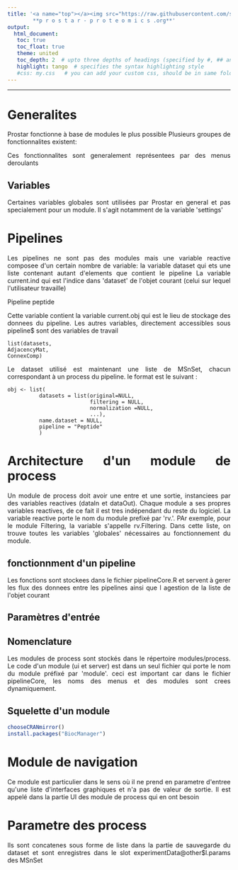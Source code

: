 ```yaml
---
title: '<a name="top"></a><img src="https://raw.githubusercontent.com/samWieczorek/Prostar/master/inst/ProstarApp/www/images/LogoProstarComplet.png"    width="135"/> 
		**p r o s t a r - p r o t e o m i c s .org**'
output:
  html_document:
   toc: true
   toc_float: true
   theme: united
   toc_depth: 2  # upto three depths of headings (specified by #, ## and ###)
   highlight: tango  # specifies the syntax highlighting style
   #css: my.css   # you can add your custom css, should be in same folder 
---
```

<style>
body {
text-align: justify}
</style>



------

# Generalites

Prostar fonctionne à base de modules le plus possible
Plusieurs groupes de fonctionnalites existent: 


Ces fonctionnalites sont generalement représentees par des menus deroulants

## Variables

Certaines variables globales sont utilisées par Prostar en general et pas specialement pour un module. Il s'agit notamment de la variable 'settings'

# Pipelines


Les pipelines ne sont pas des modules mais une variable reactive composee d'un certain nombre de variable:
la variable dataset qui ets une liste contenant autant d'elements que contient le pipeline
La variable current.ind qui est l'indice dans 'dataset' de l'objet courant (celui sur lequel l'utilisateur travaille)


Pipeline peptide


Cette variable contient la variable current.obj qui est le lieu de stockage
des donnees du pipeline. Les autres variables, directement accessibles sous pipeline$ sont des variables de travail


```
list(datasets,
AdjacencyMat,
ConnexComp)

```


Le dataset utilisé est maintenant une liste de MSnSet, chacun correspondant à un process
du pipeline. le format est le suivant :
```
obj <- list(
          datasets = list(original=NULL,
                          filtering = NULL,
                          normalization =NULL,
                          ...),
          name.dataset = NULL, 
          pipeline = "Peptide"
          )

```


# Architecture d'un module de process

Un module de process doit avoir une entre et une sortie, instanciees par des variables reactives (dataIn et dataOut).
Chaque module a ses propres variables reactives, de ce fait il est tres indépendant du reste du logiciel.
La variable reactive porte le nom du module prefixé par 'rv.'. PAr exemple, pour le module Filtering, la variable s'appelle rv.Filtering. Dans cette liste, on trouve toutes les variables 'globales' nécessaires au fonctionnement du module.


## fonctionnment d'un pipeline

Les fonctions sont stockees dans le fichier pipelineCore.R et servent à gerer les flux des donnees entre les pipelines ainsi que l agestion de la liste de l'objet courant


## Paramètres d'entrée

## Nomenclature

Les modules de process sont stockés dans le répertoire modules/process. Le code d'un module (ui et server) est dans un seul fichier qui porte le nom du module préfixé par 'module'.
ceci est important car dans le fichier pipelineCore, les noms des menus et des modules sont crees dynamiquement.

## Squelette d'un module



```R
chooseCRANmirror()
install.packages("BiocManager")
```



# Module de navigation
Ce module est particulier dans le sens où il ne prend en parametre d'entree qu'une liste d'interfaces graphiques et n'a pas de valeur de sortie.
Il est appelé dans la partie UI des module de process qui en ont besoin


# Parametre des process
Ils sont concatenes sous forme de liste dans la partie de sauvegarde du dataset et sont enregistres dans le slot experimentData@other$l.params des MSnSet
